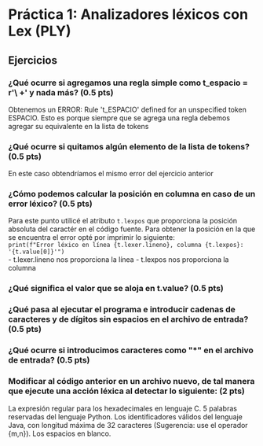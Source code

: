 <h1>Práctica 1: Analizadores léxicos con Lex (PLY)</h1>

<h2>Ejercicios</h2>
<h3>¿Qué ocurre si agregamos una regla simple como t_espacio = r'\ +' y nada más? (0.5 pts)</h3>
Obtenemos un ERROR: Rule 't_ESPACIO' defined for an unspecified token ESPACIO. Esto es porque siempre que se agrega una regla debemos agregar su equivalente en la lista de tokens

<h3>¿Qué ocurre si quitamos algún elemento de la lista de tokens? (0.5 pts)</h3>
En este caso obtendríamos el mismo error del ejercicio anterior

<h3>¿Cómo podemos calcular la posición en columna en caso de un error léxico? (0.5 pts)</h3>
Para este punto utilicé el atributo <code>t.lexpos</code> que proporciona la posición absoluta del caractér en el código fuente. Para obtener la posición en la que se encuentra el error opté por imprimir lo siguiente:<br>
<code>print(f"Error léxico en línea {t.lexer.lineno}, columna {t.lexpos}: '{t.value[0]}'")</code><br>
- t.lexer.lineno nos proporciona la línea
- t.lexpos nos proporciona la columna


<h3>¿Qué significa el valor que se aloja en t.value? (0.5 pts)</h3>
<h3>¿Qué pasa al ejecutar el programa e introducir cadenas de caracteres y de dígitos sin espacios en el archivo de entrada? (0.5 pts)</h3>
<h3>¿Qué ocurre si introducimos caracteres como "*" en el archivo de entrada? (0.5 pts)</h3>
<h3>Modificar al código anterior en un archivo nuevo, de tal manera que ejecute una acción léxica al detectar lo siguiente: (2 pts)</h3>
La expresión regular para los hexadecimales en lenguaje C.
5 palabras reservadas del lenguaje Python.
Los identificadores válidos del lenguaje Java, con longitud máxima de 32 caracteres (Sugerencia: use el operador {m,n}).
Los espacios en blanco.